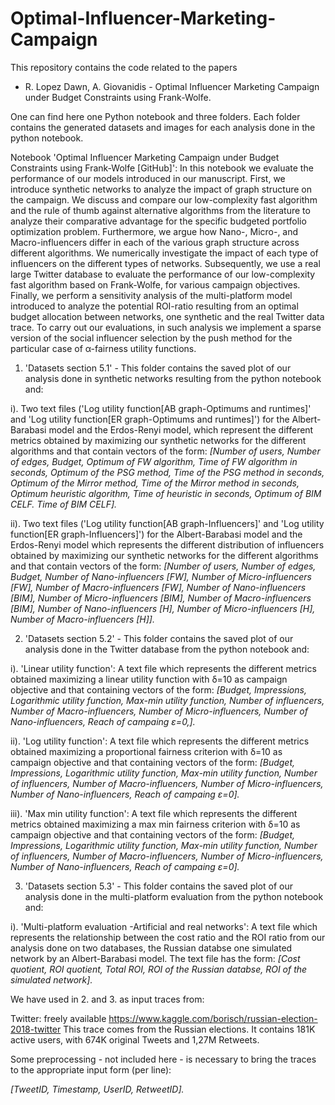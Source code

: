 # Optimal-Influencer-Marketing-Campaign
This repository contains the code related to the papers

- R. Lopez Dawn, A. Giovanidis - Optimal Influencer Marketing Campaign under Budget Constraints using Frank-Wolfe.

One can find here one Python notebook and three folders. Each folder contains the generated datasets and images for each analysis done in the python notebook.

Notebook 'Optimal Influencer Marketing Campaign under Budget Constraints using Frank-Wolfe [GitHub]': In this notebook we evaluate the performance of our models introduced in our manuscript. First, we introduce synthetic networks to analyze the impact of graph structure on the campaign. We discuss and compare our low-complexity fast algorithm and the rule of thumb against alternative algorithms from the literature to analyze their comparative advantage for the specific budgeted portfolio optimization problem. Furthermore, we argue how Nano-, Micro-, and Macro-influencers differ in each of the various graph structure across different algorithms. We numerically investigate the impact of each type of influencers on the different types of networks. Subsequently, we use a real large Twitter database to evaluate the performance of our low-complexity fast algorithm based on Frank-Wolfe, for various campaign objectives. Finally, we perform a sensitivity analysis of the multi-platform model introduced to analyze the potential ROI-ratio resulting from an optimal budget allocation between  networks, one synthetic and the real Twitter data trace. To carry out our evaluations, in such analysis we implement a sparse version of the social influencer selection by the push method for the particular case of α-fairness utility functions.

1. 'Datasets section 5.1' - This folder contains the saved plot of our analysis done in synthetic networks resulting from the python notebook and:

i). Two text files ('Log utility function[AB graph-Optimums and runtimes]' and 'Log utility function[ER graph-Optimums and runtimes]') for the Albert-Barabasi model and the Erdos-Renyi model, which represent the different metrics obtained by maximizing our synthetic networks for the different algorithms and that contain vectors of the form: _[Number of users, Number of edges, Budget, Optimum of FW algorithm, Time of FW algorithm in seconds, Optimum of the PSG method, Time of the PSG method in seconds, Optimum of the Mirror method, Time of the Mirror method in seconds, Optimum heuristic algorithm, Time of heuristic in seconds, Optimum of BIM CELF. Time of BIM CELF]._

ii). Two text files ('Log utility function[AB graph-Influencers]' and 'Log utility function[ER graph-Influencers]') for the Albert-Barabasi model and the Erdos-Renyi model which represents the different distribution of influencers obtained by maximizing our synthetic networks for the different algorithms and that contain vectors of the form: _[Number of users, Number of edges, Budget, Number of Nano-influencers [FW], Number of Micro-influencers [FW], Number of Macro-influencers [FW], Number of Nano-influencers [BIM], Number of Micro-influencers [BIM], Number of Macro-influencers [BIM], Number of Nano-influencers [H], Number of Micro-influencers [H], Number of Macro-influencers [H]]._

2. 'Datasets section 5.2' - This folder contains the saved plot of our analysis done in the Twitter database from the python notebook and:

i). 'Linear utility function':  A text file which represents the different metrics obtained maximizing a linear utility function with δ=10 as campaign objective and that containing vectors of the form: _[Budget, Impressions, Logarithmic utility function, Max-min utility function, Number of influencers, Number of Macro-influencers, Number of Micro-influencers, Number of Nano-influencers, Reach of campaing ε=0,]._ 

ii). 'Log utility function':  A text file which represents the different metrics obtained maximizing a proportional fairness criterion with δ=10 as campaign objective and that containing vectors of the form: _[Budget, Impressions, Logarithmic utility function, Max-min utility function, Number of influencers, Number of Macro-influencers, Number of Micro-influencers, Number of Nano-influencers, Reach of campaing ε=0]._ 

iii). 'Max min utility function': A text file which represents the different metrics obtained maximizing a max min fairness criterion with δ=10 as campaign objective and that containing vectors of the form: _[Budget, Impressions, Logarithmic utility function, Max-min utility function, Number of influencers, Number of Macro-influencers, Number of Micro-influencers, Number of Nano-influencers, Reach of campaing ε=0]._ 

3. 'Datasets section 5.3' - This folder contains the saved plot of our analysis done in the multi-platform evaluation from the python notebook and:

i). 'Multi-platform evaluation -Artificial and real networks': A text file which represents the relationship between the cost ratio and the ROI ratio from our analysis done on two databases, the Russian databse one simulated network by an Albert-Barabasi model. The text file has the form: _[Cost quotient, ROI quotient, Total ROI, ROI of the Russian databse, ROI of the simulated network]._

We have used in 2. and 3. as input traces from:

Twitter: freely available https://www.kaggle.com/borisch/russian-election-2018-twitter This trace comes from the Russian elections. It contains 181K active users, with 674K original Tweets and 1,27M Retweets.

Some preprocessing - not included here - is necessary to bring the traces to the appropriate input form (per line):

_[TweetID, Timestamp, UserID, RetweetID]._

